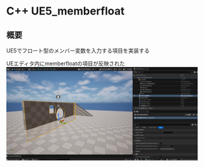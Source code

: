 # C++ UE5_memberfloat

## 概要
UE5でフロート型のメンバー変数を入力する項目を実装する

UEエディタ内にmemberfloatの項目が反映された
![出力結果](エディタ画面.png)

